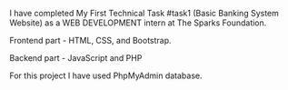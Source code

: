 I have completed My First Technical Task #task1 (Basic Banking System Website) as a WEB DEVELOPMENT intern at The Sparks Foundation.

Frontend part - HTML, CSS, and Bootstrap.

Backend part - JavaScript and PHP

For this project I have used PhpMyAdmin database.

